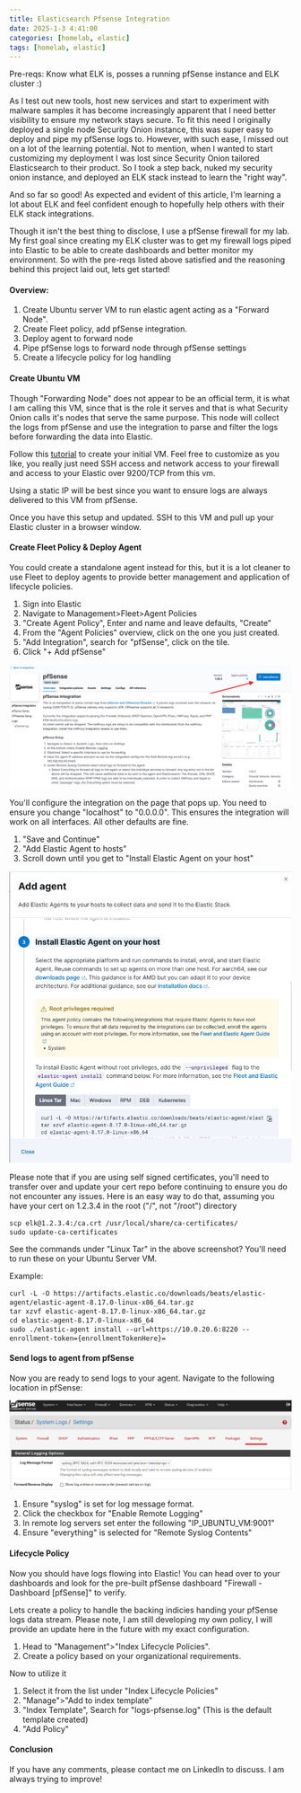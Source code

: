 ```yaml
---
title: Elasticsearch Pfsense Integration
date: 2025-1-3 4:41:00
categories: [homelab, elastic]
tags: [homelab, elastic]
---
```



Pre-reqs: Know what ELK is, posses a running pfSense instance and ELK cluster :)

 As I test out new tools, host new services and start to experiment with malware samples it has become increasingly apparent that I need better visibility to ensure my network stays secure. To fit this need I originally deployed a single node Security Onion instance, this was super easy to deploy and pipe my pfSense logs to. However, with such ease, I missed out on a lot of the learning potential. Not to mention, when I wanted to start customizing my deployment I was lost since Security Onion tailored Elasticsearch to their product. So I took a step back, nuked my security onion instance, and deployed an ELK stack instead to learn the "right way".

 And so far so good! As expected and evident of this article, I'm learning a lot about ELK and feel confident enough to hopefully help others with their ELK stack integrations.

 Though it isn't the best thing to disclose, I use a pfSense firewall for my lab. My first goal since creating my ELK cluster was to get my firewall logs piped into Elastic to be able to create dashboards and better monitor my environment. So with the pre-reqs listed above satisfied and the reasoning behind this project laid out, lets get started!

#### Overview:

1. Create Ubuntu server VM to run elastic agent acting as a "Forward Node".
2. Create Fleet policy, add pfSense integration.
3. Deploy agent to forward node
4. Pipe pfSense logs to forward node through pfSense settings
5. Create a lifecycle policy for log handling

#### Create Ubuntu VM

 Though "Forwarding Node" does not appear to be an official term, it is what I am calling this VM, since that is the role it serves and that is what Security Onion calls it's nodes that serve the same purpose. This node will collect the logs from pfSense and use the integration to parse and filter the logs before forwarding the data into Elastic.

 Follow this [tutorial](https://www.digitalocean.com/community/tutorials/initial-server-setup-with-ubuntu) to create your initial VM. Feel free to customize as you like, you really just need SSH access and network access to your firewall and access to your Elastic over 9200/TCP from this vm.

 Using a static IP will be best since you want to ensure logs are always delivered to this VM from pfSense.

 Once you have this setup and updated. SSH to this VM and pull up your Elastic cluster in a browser window.

#### Create Fleet Policy &amp; Deploy Agent

 You could create a standalone agent instead for this, but it is a lot cleaner to use Fleet to deploy agents to provide better management and application of lifecycle policies.

1. Sign into Elastic
2. Navigate to Management&gt;Fleet&gt;Agent Policies
3. "Create Agent Policy", Enter and name and leave defaults, "Create"
4. From the "Agent Policies" overview, click on the one you just created.
5. "Add Integration", search for "pfSense", click on the tile.
6. Click "+ Add pfSense"

![integration.png](/assets/integration.png)

You'll configure the integration on the page that pops up. You need to ensure you change "localhost" to "0.0.0.0". This ensures the integration will work on all interfaces. All other defaults are fine.

1. "Save and Continue"
2. "Add Elastic Agent to hosts"
3. Scroll down until you get to "Install Elastic Agent on your host"

![agent.png](/assets/agent.png)

Please note that if you are using self signed certificates, you'll need to transfer over and update your cert repo before continuing to ensure you do not encounter any issues. Here is an easy way to do that, assuming you have your cert on 1.2.3.4 in the root ("/", not "/root") directory

```
scp elk@1.2.3.4:/ca.crt /usr/local/share/ca-certificates/
sudo update-ca-certificates
```

See the commands under "Linux Tar" in the above screenshot? You'll need to run these on your Ubuntu Server VM.

Example:

```
curl -L -O https://artifacts.elastic.co/downloads/beats/elastic-agent/elastic-agent-8.17.0-linux-x86_64.tar.gz 
tar xzvf elastic-agent-8.17.0-linux-x86_64.tar.gz
cd elastic-agent-8.17.0-linux-x86_64
sudo ./elastic-agent install --url=https://10.0.20.6:8220 --enrollment-token={enrollmentTokenHere}=
```

#### Send logs to agent from pfSense

 Now you are ready to send logs to your agent. Navigate to the following location in pfSense:

![pfsense.png](/assets/pfsense.png)

1. Ensure "syslog" is set for log message format.
2. Click the checkbox for "Enable Remote Logging"
3. In remote log servers set enter the following "IP\_UBUNTU\_VM:9001"
4. Ensure "everything" is selected for "Remote Syslog Contents"

#### Lifecycle Policy

 Now you should have logs flowing into Elastic! You can head over to your dashboards and look for the pre-built pfSense dashboard "Firewall - Dashboard \[pfSense\]" to verify.

 Lets create a policy to handle the backing indicies handing your pfSense logs data stream. Please note, I am still developing my own policy, I will provide an update here in the future with my exact configuration.

1. Head to "Management"&gt;"Index Lifecycle Policies".
2. Create a policy based on your organizational requirements.

 Now to utilize it

1. Select it from the list under "Index Lifecycle Policies"
2. "Manage"&gt;"Add to index template"
3. "Index Template", Search for "logs-pfsense.log" (This is the default template created)
4. "Add Policy"

#### Conclusion

 If you have any comments, please contact me on LinkedIn to discuss. I am always trying to improve!
